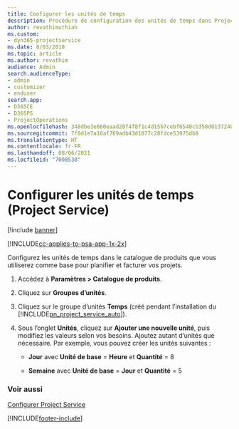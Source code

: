 ```yaml
---
title: Configurer les unités de temps
description: Procédure de configuration des unités de temps dans Project Service
author: revathimuthiah
ms.custom:
- dyn365-projectservice
ms.date: 8/03/2018
ms.topic: article
ms.author: revathim
audience: Admin
search.audienceType:
- admin
- customizer
- enduser
search.app:
- D365CE
- D365PS
- ProjectOperations
ms.openlocfilehash: 348dbe3e660eaad28f4f8f1c4d15b7cebf6540cb358d013724088f099f0b6a95
ms.sourcegitcommit: 7f8d1e7a16af769adb43d1877c28fdce53975db8
ms.translationtype: HT
ms.contentlocale: fr-FR
ms.lasthandoff: 08/06/2021
ms.locfileid: "7008538"
---
```

# <a name="set-up-time-units-project-service"></a>Configurer les unités de temps (Project Service)

[!include [banner](../includes/psa-now-project-operations.md)]

[!INCLUDE[cc-applies-to-psa-app-1x-2x](../includes/cc-applies-to-psa-app-1x-2x.md)]

Configurez les unités de temps dans le catalogue de produits que vous utiliserez comme base pour planifier et facturer vos projets.  
  
1. Accédez à **Paramètres > Catalogue de produits**.  
  
2. Cliquez sur **Groupes d’unités**.  
  
3. Cliquez sur le groupe d’unités **Temps** (créé pendant l’installation du [!INCLUDE[pn_project_service_auto](../includes/pn-project-service-auto.md)]).  
  
4. Sous l’onglet **Unités**, cliquez sur **Ajouter une nouvelle unité**, puis modifiez les valeurs selon vos besoins. Ajoutez autant d’unités que nécessaire. Par exemple, vous pouvez créer les unités suivantes :  
  
   - **Jour** avec **Unité de base** = **Heure** et **Quantité** = 8  
  
   - **Semaine** avec **Unité de base** = **Jour** et **Quantité** = 5  
  
### <a name="see-also"></a>Voir aussi  
 [Configurer Project Service](../psa/configure.md)


[!INCLUDE[footer-include](../includes/footer-banner.md)]